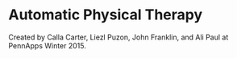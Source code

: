 # Automatic Physical Therapy
Created by Calla Carter, Liezl Puzon, John Franklin, and Ali Paul at PennApps Winter 2015.
